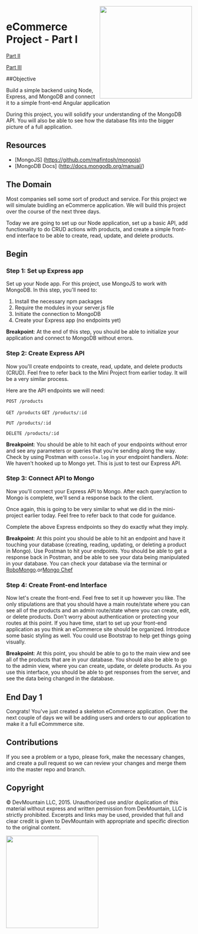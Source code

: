 <img src="https://devmounta.in/img/logowhiteblue.png" width="250" align="right">

eCommerce Project - Part I
==========================

[Part II](/part-two.md)

[Part III](/part-three.md)

##Objective

Build a simple backend using Node, Express, and MongoDB and connect it to a simple front-end Angular application

During this project, you will solidify your understanding of the MongoDB API.  You will also be able to see how the database fits into the bigger picture of a full application.


## Resources

* [MongoJS] (https://github.com/mafintosh/mongojs)
* [MongoDB Docs] (http://docs.mongodb.org/manual/)


## The Domain

Most companies sell some sort of product and service. For this project we will simulate buidling an eCommerce application.  We will build this project over the course of the next three days.

Today we are going to set up our Node application, set up a basic API, add functionality to do CRUD actions with products, and create a simple front-end interface to be able to create, read, update, and delete products.

## Begin

### Step 1: Set up Express app

Set up your Node app. For this project, use MongoJS to work with MongoDB. In this step, you'll need to:
1. Install the necessary npm packages
2. Require the modules in your server.js file
3. Initiate the connection to MongoDB
4. Create your Express app (no endpoints yet)

**Breakpoint**: At the end of this step, you should be able to initialize your application and connect to MongoDB without errors.

### Step 2: Create Express API

Now you'll create endpoints to create, read, update, and delete products (CRUD).  Feel free to refer back to the Mini Project from earlier today.  It will be a very similar process.

Here are the API endpoints we will need:

`POST /products`

`GET /products`
`GET /products/:id`

`PUT /products/:id`

`DELETE /products/:id`

**Breakpoint**: You should be able to hit each of your endpoints without error and see any parameters or queries that you're sending along the way.  Check by using Postman with `console.log` in your endpoint handlers. *Note*: We haven't hooked up to Mongo yet. This is just to test our Express API.

### Step 3: Connect API to Mongo

Now you'll connect your Express API to Mongo. After each query/action to Mongo is complete, we'll send a response back to the client.

Once again, this is going to be very similar to what we did in the mini-project earlier today.  Feel free to refer back to that code for guidance.

Complete the above Express endpoints so they do exactly what they imply.

**Breakpoint**: At this point you should be able to hit an endpoint and have it touching your database (creating, reading, updating, or deleting a product in Mongo).  Use Postman to hit your endpoints.  You should be able to get a response back in Postman, and be able to see your data being manipulated in your database.  You can check your database via the terminal or [RoboMongo](http://robomongo.org/).or[Mongo Chef](http://http://3t.io/mongochef/)

### Step 4: Create Front-end Interface

Now let's create the front-end. Feel free to set it up however you like.  The only stipulations are that you should have a main route/state where you can see all of the products and an admin route/state where you can create, edit, or delete products.  Don't worry about authentication or protecting your routes at this point.  If you have time, start to set up your front-end application as you think an eCommerce site should be organized.  Introduce some basic styling as well. You could use Bootstrap to help get things going visually.

**Breakpoint**: At this point, you should be able to go to the main view and see all of the products that are in your database.  You should also be able to go to the admin view, where you can create, update, or delete products.  As you use this interface, you should be able to get responses from the server, and see the data being changed in the database.

## End Day 1

Congrats!  You've just created a skeleton eCommerce application.  Over the next couple of days we will be adding users and orders to our application to make it a full eCommmerce site.

## Contributions
If you see a problem or a typo, please fork, make the necessary changes, and create a pull request so we can review your changes and merge them into the master repo and branch.

## Copyright

© DevMountain LLC, 2015. Unauthorized use and/or duplication of this material without express and written permission from DevMountain, LLC is strictly prohibited. Excerpts and links may be used, provided that full and clear credit is given to DevMountain with appropriate and specific direction to the original content.

<img src="https://devmounta.in/img/logowhiteblue.png" width="250">
